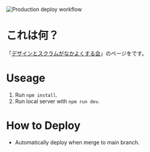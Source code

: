 ![Production deploy workflow](https://github.com/ksmxxxxxx/designxscrum/actions/workflows/deploy_production.yml/badge.svg?branch=main)

# これは何？

「[デザインとスクラムがなかよくする会](https://designxscrum.netlify.app/)」のページをです。

# Useage

1. Run `npm install`.
2. Run local server with `npm run dev`.

# How to Deploy

- Automatically deploy when merge to main branch.
